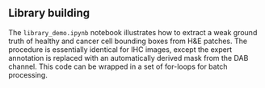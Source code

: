 ## Library building

The `library_demo.ipynb` notebook illustrates how to extract a weak ground truth of healthy and cancer cell bounding boxes from H&E patches. The procedure is essentially identical for IHC images, except the expert annotation is replaced with an automatically derived mask from the DAB channel. This code can be wrapped in a set of for-loops for batch processing.
